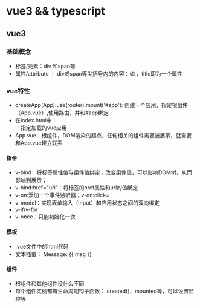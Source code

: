 # vue3 && typescript

## vue3

### 基础概念
- 标签/元素：div 和span等
- 属性/attribute ： div或span等尖括号内的内容：如 <span v-bind:title="message">，title即为一个属性
### vue特性
- createApp(App).use(router).mount('#app'): 创建一个应用，指定根组件（App.vue）,使用路由，并和#app绑定
- 在index.html中：<div id="app"></div> ：指定加载的vue应用
- App.vue：根组件，DOM渲染的起点，任何相关的组件需要被展示，就需要和App.vue建立联系
 
 
#### 指令
- v-bind：将标签属性值与组件值绑定；改变组件值，可以影响DOM树，从而影响到展示；
- v-bind:href="url"：将标签的href属性和url的值绑定
- v-on:添加一个事件监听器；v-on:click=
- v-model：实现表单输入（input）和应用状态之间的双向绑定
- v-if/v-for
- v-once：只能初始化一次

#### 模板
- .vue文件中的html代码
- 文本插值： <span>Message: {{ msg }}</span>

#### 组件
- 根组件和其他组件没什么不同
- 每个组件实例都有生命周期钩子函数：  created()，mounted等，可以设置监控等
